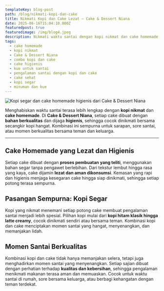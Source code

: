 ```yaml
---
templateKey: blog-post
path: /blog/nikmati-kopi-dan-cake
title: Nikmati Kopi dan Cake Lezat – Cake & Dessert Niana
date: 2025-06-16T15:04:10.000Z
featuredpost: true
featuredimage: /img/blog4.jpeg
description: Nikmati waktu santai dengan kopi nikmat dan cake homemade higienis dari Cake & Dessert Niana. Kombinasi lezat dan berkualitas untuk momen spesial bersama keluarga dan teman.
tags:
  - cake homemade
  - kopi nikmat
  - Cake & Dessert Niana
  - combo kopi dan cake
  - cake higienis
  - kue untuk santai
  - pengalaman santai dengan kopi dan cake
  - cake sehat
  - kopi segar
  - minuman dan kue
---
```


![Kopi segar dan cake homemade higienis dari Cake & Dessert Niana](/img/blog4.jpeg)

Menghabiskan waktu santai terasa lebih lengkap dengan **kopi nikmat** dan **cake homemade**. Di **Cake & Dessert Niana**, setiap cake dibuat dengan **bahan berkualitas** dan dijaga **higienis**, sehingga cocok dinikmati bersama secangkir kopi hangat. Kombinasi ini sempurna untuk sarapan, sore santai, atau momen berkualitas bersama teman dan keluarga.

---

## Cake Homemade yang Lezat dan Higienis

Setiap cake dibuat dengan **proses pembuatan yang teliti**, menggunakan bahan segar tanpa pengawet berlebihan. Dari tekstur lembut hingga rasa yang kaya, cake dijamin **lezat dan aman dikonsumsi**. Kemasan yang rapi dan higienis menjaga kesegaran cake hingga siap dinikmati, sehingga setiap potong terasa sempurna.

## Pasangan Sempurna: Kopi Segar

Kopi yang nikmat menemani setiap potong cake membuat pengalaman santai menjadi lebih spesial. Pilihan kopi mulai dari **kopi hitam klasik hingga latte creamy**, cocok dinikmati sendiri atau bersama teman. Kombinasi kopi dan cake menciptakan momen santai yang hangat, menyenangkan, dan memanjakan lidah.

## Momen Santai Berkualitas

Kombinasi kopi dan cake tidak hanya memanjakan selera, tetapi juga menghadirkan momen santai yang menyenangkan. Setiap sajian dibuat dengan perhatian terhadap **kualitas dan kebersihan**, sehingga pengalaman menikmati makanan terasa aman dan memuaskan. Cocok untuk waktu santai di rumah, sore bersama keluarga, atau berbagi kehangatan dengan teman terdekat.
